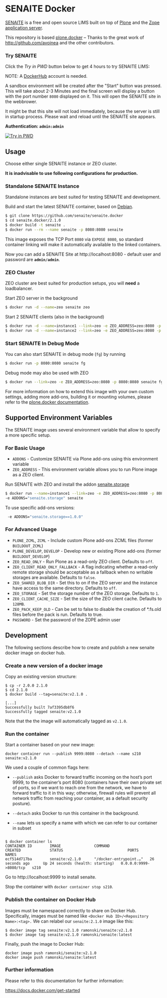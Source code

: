 # SENAITE Docker

[SENAITE](https://www.senaite.com) is a free and open source LIMS built on top of
[Plone](https://plone.org) and the [Zope application server](https://www.zope.org).

This repository is based [plone.docker](https://github.com/plone/plone.docker) –
Thanks to the great work of http://github.com/avoinea and the other contributors.

### Try SENAITE

Click the _Try in PWD_ button below to get 4 hours to try SENAITE LIMS:

NOTE: A [DockerHub](https://hub.docker.com/) account is needed.

A sandbox environment will be created after the "Start" button was pressed.
This will take about 2-3 Minutes and the final screen will display a button
with the port number `8080` displayed on it. This will open the SENAITE site
in the webbrower.

It might be that this site will not load immediately, because the server is
still in startup process. Please wait and reload until the SENAITE site appears.

**Authentication: `admin:admin`**

[![Try in PWD](https://cdn.rawgit.com/play-with-docker/stacks/cff22438/assets/images/button.png)](http://play-with-docker.com?stack=https://raw.githubusercontent.com/senaite/senaite.docker/master/stack.yml)


## Usage

Choose either single SENAITE instance or ZEO cluster.

**It is inadvisable to use following configurations for production.**


### Standalone SENAITE Instance

Standalone instances are best suited for testing SENAITE and development.

Build and start the latest SENAITE container, based on [Debian](https://www.debian.org/).

```bash
$ git clone https://github.com/senaite/senaite.docker
$ cd senaite.docker/2.1.0
$ docker build -t senaite .
$ docker run --rm --name senaite -p 8080:8080 senaite
```

This image exposes the TCP Port `8080` via `EXPOSE 8080`, so standard container
linking will make it automatically available to the linked containers.

Now you can add a SENAITE Site at http://localhost:8080 - default user and
password are **`admin/admin`**.


### ZEO Cluster

ZEO cluster are best suited for production setups, you will **need** a loadbalancer.

Start ZEO server in the background

```bash
$ docker run -d --name=zeo senaite zeo
```

Start 2 SENAITE clients (also in the background)

```bash
$ docker run -d --name=instance1 --link=zeo -e ZEO_ADDRESS=zeo:8080 -p 8081:8080 senaite
$ docker run -d --name=instance2 --link=zeo -e ZEO_ADDRESS=zeo:8080 -p 8082:8080 senaite
```

### Start SENAITE In Debug Mode

You can also start SENAITE in debug mode (`fg`) by running

```bash
$ docker run -p 8080:8080 senaite fg
```

Debug mode may also be used with ZEO

```bash
$ docker run --link=zeo -e ZEO_ADDRESS=zeo:8080 -p 8080:8080 senaite fg
```

For more information on how to extend this image with your own custom settings,
adding more add-ons, building it or mounting volumes, please refer to the
[plone.docker documentation](https://docs.plone.org/manage/docker/docs/index.html).


## Supported Environment Variables

The SENAITE image uses several environment variable that allow to specify a more specific setup.

### For Basic Usage

* `ADDONS` - Customize SENAITE via Plone add-ons using this environment variable
* `ZEO_ADDRESS` - This environment variable allows you to run Plone image as a ZEO client.

Run SENAITE with ZEO and install the addon [senaite.storage](https://github.com/senaite/senaite.storage)

```bash
$ docker run --name=instance1 --link=zeo -e ZEO_ADDRESS=zeo:8080 -p 8080:8080 \
-e ADDONS="senaite.storage" senaite
```

To use specific add-ons versions:

```bash
 -e ADDONS="senaite.storage==1.0.0"
```

### For Advanced Usage

* `PLONE_ZCML`, `ZCML` - Include custom Plone add-ons ZCML files (former `BUILDOUT_ZCML`)
* `PLONE_DEVELOP`, `DEVELOP` - Develop new or existing Plone add-ons (former `BUILDOUT_DEVELOP`)
* `ZEO_READ_ONLY` - Run Plone as a read-only ZEO client. Defaults to `off`.
* `ZEO_CLIENT_READ_ONLY_FALLBACK` - A flag indicating whether a read-only remote storage should be acceptable as a fallback when no writable storages are available. Defaults to `false`.
* `ZEO_SHARED_BLOB_DIR` - Set this to on if the ZEO server and the instance have access to the same directory. Defaults to `off`.
* `ZEO_STORAGE` - Set the storage number of the ZEO storage. Defaults to `1`.
* `ZEO_CLIENT_CACHE_SIZE` - Set the size of the ZEO client cache. Defaults to `128MB`.
* `ZEO_PACK_KEEP_OLD` - Can be set to false to disable the creation of *.fs.old files before the pack is run. Defaults to true.
* `PASSWORD` - Set the password of the ZOPE admin user


## Development

The following sections describe how to create and publish a new senaite docker
image on docker hub.

### Create a new version of a docker image

Copy an existing version structure:

```console
$ cp -r 2.0.0 2.1.0
$ cd 2.1.0
$ docker build --tag=senaite:v2.1.0 .

[...]
Successfully built 7af3395db8f6
Successfully tagged senaite:v2.1.0
```

Note that the the image will automatically tagged as `v2.1.0`.

             
### Run the container

Start a container based on your new image:

```
docker container run --publish 9999:8080 --detach --name s210 senaite:v2.1.0
```

We used a couple of common flags here:

  - `--publish` asks Docker to forward traffic incoming on the host’s port
                9999, to the container’s port 8080 (containers have their own
                private set of ports, so if we want to reach one from the
                network, we have to forward traffic to it in this way;
                otherwise, firewall rules will prevent all network traffic from
                reaching your container, as a default security posture).

  - `--detach` asks Docker to run this container in the background.

  - `--name` lets us specify a name with which we can refer to our container in
             subset
```

$ docker container ls
CONTAINER ID        IMAGE               COMMAND                  CREATED             STATUS                             PORTS                    NAMES
ecf514d717ba        senaite:v2.1.0      "/docker-entrypoint.…"   26 seconds ago      Up 24 seconds (health: starting)   0.0.0.0:9999->8080/tcp   s210
```

Go to http://localhost:9999 to install senaite.

Stop the container with `docker container stop s210`.


### Publish the container on Docker Hub

Images must be namespaced correctly to share on Docker Hub. Specifically, images
must be named like `<Docker Hub ID>/<Repository Name>:<tag>.` We can relabel our
`senaite:2.1.0` image like this:

```console
$ docker image tag senaite:v2.1.0 ramonski/senaite:v2.1.0
$ docker image tag senaite:v2.1.0 ramonski/senaite:latest
```

Finally, push the image to Docker Hub:

```console
docker image push ramonski/senaite:v2.1.0
docker image push ramonski/senaite:latest
```

### Further information

Please refer to this documentation for further information:

https://docs.docker.com/get-started
